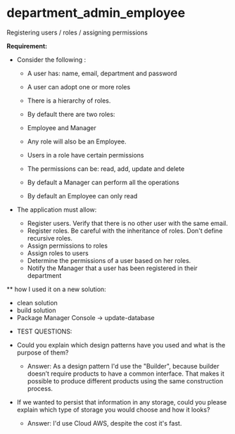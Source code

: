 # department_admin_employee
Registering users / roles / assigning permissions

**Requirement:**

* Consider the following :
  * A user has: name, email, department and password
  * A user can adopt one or more roles
  * There is a hierarchy of roles.
  * By default there are two roles:
   * Employee and Manager
  * Any role will also be an Employee.



  * Users in a role have certain permissions
  * The permissions can be: read, add, update and delete
  * By default a Manager can perform all the operations
  * By default an Employee can only read



* The application must allow:
  * Register users. Verify that there is no other user with the same email.
  * Register roles. Be careful with the inheritance of roles. Don't define recursive roles.
  * Assign permissions to roles
  * Assign roles to users
  * Determine the permissions of a user based on her roles.
  * Notify the Manager that a user has been registered in their department

** how I used it on a new solution:
- clean solution
- build solution
-  Package Manager Console -> update-database

* TEST QUESTIONS:
* Could you explain which design patterns have you used and what is the purpose of them? 
  * Answer: As a design pattern I'd use the "Builder", because builder doesn’t require products to have a common interface. That makes it possible to produce different products using the same construction process.

* If we wanted to persist that information in any storage, could you please explain which type of storage you would choose and how it looks?
  * Answer: I'd use Cloud AWS, despite the cost it's fast.
